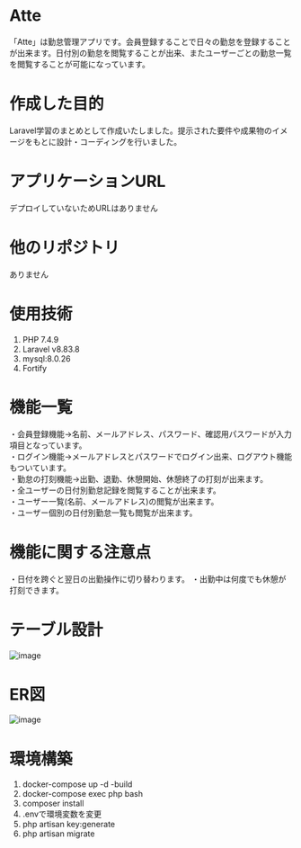# Atte
「Atte」は勤怠管理アプリです。会員登録することで日々の勤怠を登録することが出来ます。日付別の勤怠を閲覧することが出来、またユーザーごとの勤怠一覧を閲覧することが可能になっています。

# 作成した目的
Laravel学習のまとめとして作成いたしました。提示された要件や成果物のイメージをもとに設計・コーディングを行いました。

# アプリケーションURL
デプロイしていないためURLはありません

# 他のリポジトリ
ありません

# 使用技術
1. PHP 7.4.9
2. Laravel v8.83.8
3. mysql:8.0.26
4. Fortify

# 機能一覧
・会員登録機能→名前、メールアドレス、パスワード、確認用パスワードが入力項目となっています。  
・ログイン機能→メールアドレスとパスワードでログイン出来、ログアウト機能もついています。  
・勤怠の打刻機能→出勤、退勤、休憩開始、休憩終了の打刻が出来ます。  
・全ユーザーの日付別勤怠記録を閲覧することが出来ます。  
・ユーザー一覧(名前、メールアドレス)の閲覧が出来ます。  
・ユーザー個別の日付別勤怠一覧も閲覧が出来ます。  

# 機能に関する注意点
・日付を跨ぐと翌日の出勤操作に切り替わります。 
・出勤中は何度でも休憩が打刻できます。  

# テーブル設計
![image](https://github.com/user-attachments/assets/207bdc9d-3f6c-4632-8464-f65932474554)

# ER図
![image](https://github.com/user-attachments/assets/169dd77b-de9b-4a74-9295-e080c928adbe)

# 環境構築
1. docker-compose up -d -build
1. docker-compose exec php bash
2. composer install
3. .envで環境変数を変更
4. php artisan key:generate
5. php artisan migrate


